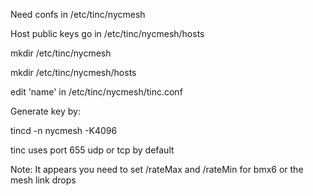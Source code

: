 Need confs in /etc/tinc/nycmesh

Host public keys go in /etc/tinc/nycmesh/hosts


mkdir /etc/tinc/nycmesh

mkdir /etc/tinc/nycmesh/hosts

edit 'name' in /etc/tinc/nycmesh/tinc.conf 

Generate key by:

tincd -n nycmesh -K4096

tinc uses port 655 udp or tcp by default

Note: It appears you need to set /rateMax and /rateMin for bmx6 or the mesh link drops 
